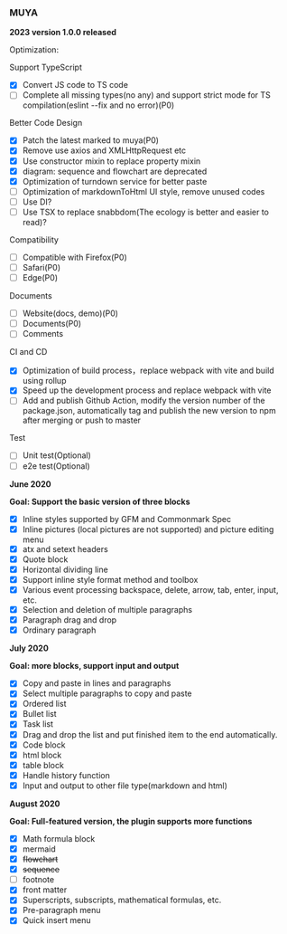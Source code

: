 ### MUYA

**2023 version 1.0.0 released**

Optimization:

Support TypeScript

- [x] Convert JS code to TS code
- [ ] Complete all missing types(no any) and support strict mode for TS compilation(eslint --fix and no error)(P0)

Better Code Design

- [x] Patch the latest marked to muya(P0)
- [x] Remove use axios and XMLHttpRequest etc
- [x] Use constructor mixin to replace property mixin
- [x] diagram: sequence and flowchart are deprecated
- [x] Optimization of turndown service for better paste
- [ ] Optimization of markdownToHtml UI style, remove unused codes
- [ ] Use DI?
- [ ] Use TSX to replace snabbdom(The ecology is better and easier to read)?

Compatibility

- [ ] Compatible with Firefox(P0)
- [ ] Safari(P0)
- [ ] Edge(P0)

Documents
- [ ] Website(docs, demo)(P0)
- [ ] Documents(P0)
- [ ] Comments

CI and CD
- [x] Optimization of build process，replace webpack with vite and build using rollup
- [x] Speed up the development process and replace webpack with vite
- [ ] Add and publish Github Action, modify the version number of the package.json, automatically tag and publish the new version to npm after merging or push to master

Test
- [ ] Unit test(Optional)
- [ ] e2e test(Optional)

**June 2020**

**Goal: Support the basic version of three blocks**

- [x] Inline styles supported by GFM and Commonmark Spec
- [x] Inline pictures (local pictures are not supported) and picture editing menu
- [x] atx and setext headers
- [x] Quote block
- [x] Horizontal dividing line
- [x] Support inline style format method and toolbox
- [x] Various event processing backspace, delete, arrow, tab, enter, input, etc.
- [x] Selection and deletion of multiple paragraphs
- [x] Paragraph drag and drop
- [x] Ordinary paragraph

**July 2020**

**Goal: more blocks, support input and output**

- [x] Copy and paste in lines and paragraphs
- [x] Select multiple paragraphs to copy and paste
- [x] Ordered list
- [x] Bullet list
- [x] Task list
- [x] Drag and drop the list and put finished item to the end automatically.
- [x] Code block
- [x] html block
- [x] table block
- [x] Handle history function
- [x] Input and output to other file type(markdown and html)

**August 2020**

**Goal: Full-featured version, the plugin supports more functions**

- [x] Math formula block
- [x] mermaid
- [x] ~~flowchart~~
- [x] ~~sequence~~
- [ ] footnote
- [x] front matter
- [x] Superscripts, subscripts, mathematical formulas, etc.
- [x] Pre-paragraph menu
- [x] Quick insert menu

